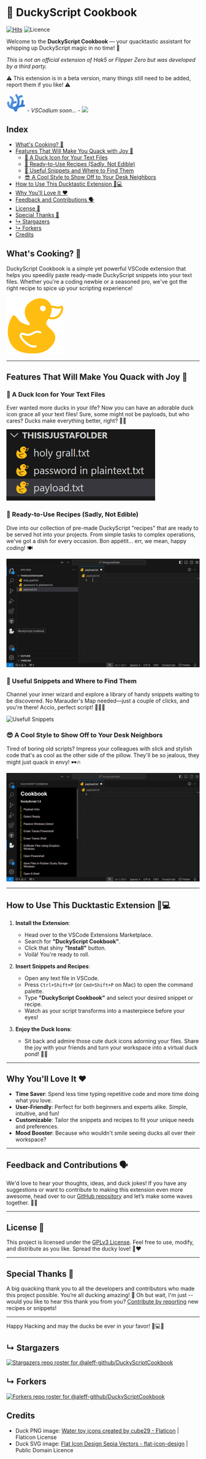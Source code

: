 # 🦆 DuckyScript Cookbook

[![Hits](https://hits.seeyoufarm.com/api/count/incr/badge.svg?url=https%3A%2F%2Fgithub.com%2Faleff-github%2FDuckyScriptCookbook%2F&count_bg=%23FFBD11&title_bg=%23800000&icon=visualstudiocode.svg&icon_color=%233CA8F1&title=HITS&edge_flat=false)](https://hits.seeyoufarm.com) ![Licence](https://img.shields.io/badge/Licence-GPLv3-%239e264c?style=for-the-badge)

Welcome to the **DuckyScript Cookbook** — your quacktastic assistant for whipping up DuckyScript magic in no time! 🚀

_This is not an official extension of Hak5 or Flipper Zero but was developed by a third party._

⚠️ This extension is in a beta version, many things still need to be added, report them if you like! ⚠️

<img src="https://github.com/VSCodium/icons/raw/main/icons/linux/nobg/blue1/paulo22s.png" width="50" /> - _VSCodium soon..._ - <a href="https://marketplace.visualstudio.com/items?itemName=Aleff.duckyscriptcookbook"><img src="https://code.visualstudio.com/assets/images/code-stable.png" width="50" /></a>

## Index

- [What's Cooking? 🍳](#whats-cooking-)
- [Features That Will Make You Quack with Joy 🥳](#features-that-will-make-you-quack-with-joy-)
  - [🐤 A Duck Icon for Your Text Files](#-a-duck-icon-for-your-text-files)
  - [📖 Ready-to-Use Recipes (Sadly, Not Edible)](#-ready-to-use-recipes-sadly-not-edible)
  - [📝 Useful Snippets and Where to Find Them](#-useful-snippets-and-where-to-find-them)
  - [😎 A Cool Style to Show Off to Your Desk Neighbors](#-a-cool-style-to-show-off-to-your-desk-neighbors)
- [How to Use This Ducktastic Extension 🦆💻](#how-to-use-this-ducktastic-extension-)
- [Why You'll Love It ❤️](#why-youll-love-it-%EF%B8%8F)
- [Feedback and Contributions 🗣️](feedback-and-contributions-%EF%B8%8F)
- [License 📄](#license-)
- [Special Thanks 🎉](#special-thanks-)
- [↳ Stargazers](#-stargazers)
- [↳ Forkers](#-forkers)
- [Credits](#credits)


## What's Cooking? 🍳

DuckyScript Cookbook is a simple yet powerful VSCode extension that helps you speedily paste ready-made DuckyScript snippets into your text files. Whether you're a coding newbie or a seasoned pro, we've got the right recipe to spice up your scripting experience!

<img src="https://github.com/aleff-github/DuckyScriptCookbook/blob/main/images/icon.png?raw=true" width="150"/>

---

## Features That Will Make You Quack with Joy 🥳

### 🐤 A Duck Icon for Your Text Files

Ever wanted more ducks in your life? Now you can have an adorable duck icon grace all your text files! Sure, some might not be payloads, but who cares? Ducks make everything better, right? 🦆✨

![Duck in the text](https://github.com/aleff-github/Deposito/blob/main/DuckyScriptCookbook/Ducky-In-The-Text.png?raw=true)

### 📖 Ready-to-Use Recipes (Sadly, Not Edible)
Dive into our collection of pre-made DuckyScript "recipes" that are ready to be served hot into your projects. From simple tasks to complex operations, we've got a dish for every occasion. Bon appétit... err, we mean, happy coding! 🍽️

![DuckyScript Cookbook](https://github.com/aleff-github/Deposito/blob/main/DuckyScriptCookbook/Ducky-Script-Cookbook.gif?raw=true)

### 📝 Useful Snippets and Where to Find Them
Channel your inner wizard and explore a library of handy snippets waiting to be discovered. No Marauder's Map needed—just a couple of clicks, and you're there! Accio, perfect script! 🧙‍♂️✨

![Usefull Snippets](https://github.com/aleff-github/Deposito/blob/main/DuckyScriptCookbook/Usefull-Snippets.gif?raw=true)

### 😎 A Cool Style to Show Off to Your Desk Neighbors
Tired of boring old scripts? Impress your colleagues with slick and stylish code that's as cool as the other side of the pillow. They'll be so jealous, they might just quack in envy! 🕶️🔥

![DuckyScript Cookbook](https://github.com/aleff-github/Deposito/blob/main/DuckyScriptCookbook/Beautiful-Menu.gif?raw=true)

---

## How to Use This Ducktastic Extension 🦆💻

1. **Install the Extension**:
   - Head over to the VSCode Extensions Marketplace.
   - Search for **"DuckyScript Cookbook"**.
   - Click that shiny **"Install"** button.
   - Voilà! You're ready to roll.

2. **Insert Snippets and Recipes**:
   - Open any text file in VSCode.
   - Press `Ctrl+Shift+P` (or `Cmd+Shift+P` on Mac) to open the command palette.
   - Type **"DuckyScript Cookbook"** and select your desired snippet or recipe.
   - Watch as your script transforms into a masterpiece before your eyes!

3. **Enjoy the Duck Icons**:
   - Sit back and admire those cute duck icons adorning your files. Share the joy with your friends and turn your workspace into a virtual duck pond! 🦆🌊

---

## Why You'll Love It ❤️

- **Time Saver**: Spend less time typing repetitive code and more time doing what you love.
- **User-Friendly**: Perfect for both beginners and experts alike. Simple, intuitive, and fun!
- **Customizable**: Tailor the snippets and recipes to fit your unique needs and preferences.
- **Mood Booster**: Because who wouldn't smile seeing ducks all over their workspace?

---

## Feedback and Contributions 🗣️

We'd love to hear your thoughts, ideas, and duck jokes! If you have any suggestions or want to contribute to making this extension even more awesome, head over to our [GitHub repository](https://github.com/aleff-github/DuckyScriptCookbook) and let’s make some waves together. 🦆🤝

---

## License 📄

This project is licensed under the [GPLv3 License](./LICENSE). Feel free to use, modify, and distribute as you like. Spread the ducky love! 🦆❤️

---

## Special Thanks 🎉

A big quacking thank you to all the developers and contributors who made this project possible. You’re all ducking amazing! 🙌 Oh but wait, I'm just -- would you like to hear this thank you from you? [Contribute by reporting](https://github.com/aleff-github/DuckyScriptCookbook/issues) new recipes or snippets!

---

Happy Hacking and may the ducks be ever in your favor! 🦆💻✨

## ↳ Stargazers

[![Stargazers repo roster for @aleff-github/DuckyScriptCookbook](https://reporoster.com/stars/aleff-github/DuckyScriptCookbook)](https://github.com/aleff-github/DuckyScriptCookbook/stargazers)

## ↳ Forkers

[![Forkers repo roster for @aleff-github/DuckyScriptCookbook](https://reporoster.com/forks/aleff-github/DuckyScriptCookbook)](https://github.com/aleff-github/DuckyScriptCookbook/network/members)

## Credits

- Duck PNG image: <a href="https://www.flaticon.com/free-icons/water-toy" title="water toy icons">Water toy icons created by cube29 - Flaticon</a> | Flaticon License
- Duck SVG image: <a href="https://www.svgrepo.com/svg/485117/duck">Flat Icon Design Sepia Vectors - flat-icon-design</a> | Public Domain Licence
